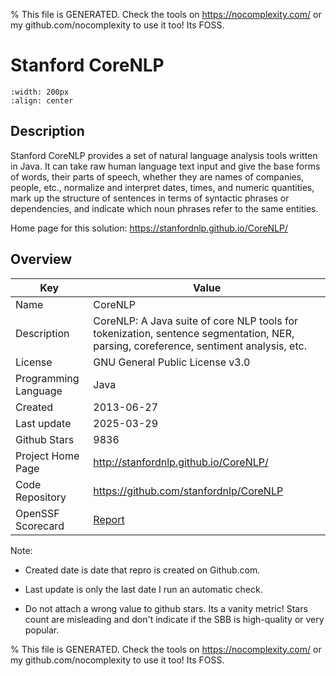 
% This file is GENERATED. Check the tools on https://nocomplexity.com/ or my github.com/nocomplexity to use it too! Its FOSS. 

# Stanford CoreNLP


```{image} https://stanfordnlp.github.io/CoreNLP/assets/images/corenlp-title.png 
:width: 200px 
:align: center 
```

## Description 

Stanford CoreNLP provides a set of natural language analysis tools written in Java. It can take raw human language text input and give the base forms of words, their parts of speech, whether they are names of companies, people, etc., normalize and interpret dates, times, and numeric quantities, mark up the structure of sentences in terms of syntactic phrases or dependencies, and indicate which noun phrases refer to the same entities. 

Home page for this solution: https://stanfordnlp.github.io/CoreNLP/ 

## Overview 

| Key | Value |
| --- | --- |
| Name | CoreNLP |
| Description | CoreNLP: A Java suite of core NLP tools for tokenization, sentence segmentation, NER, parsing, coreference, sentiment analysis, etc. |
| License | GNU General Public License v3.0 |
| Programming Language | Java |
| Created | 2013-06-27 |
| Last update | 2025-03-29 |
| Github Stars | 9836 |
| Project Home Page | http://stanfordnlp.github.io/CoreNLP/ |
| Code Repository | https://github.com/stanfordnlp/CoreNLP |
| OpenSSF Scorecard | [Report](https://securityscorecards.dev/viewer/?uri=github.com/stanfordnlp/CoreNLP) |

Note:
 - Created date is date that repro is created on Github.com. 

- Last update is only the last date I run an automatic check. 

- Do not attach a wrong value to github stars. Its a vanity metric! Stars count are misleading and 
don't indicate if the SBB is high-quality or very popular.

% This file is GENERATED. Check the tools on https://nocomplexity.com/ or my github.com/nocomplexity to use it too! Its FOSS. 

